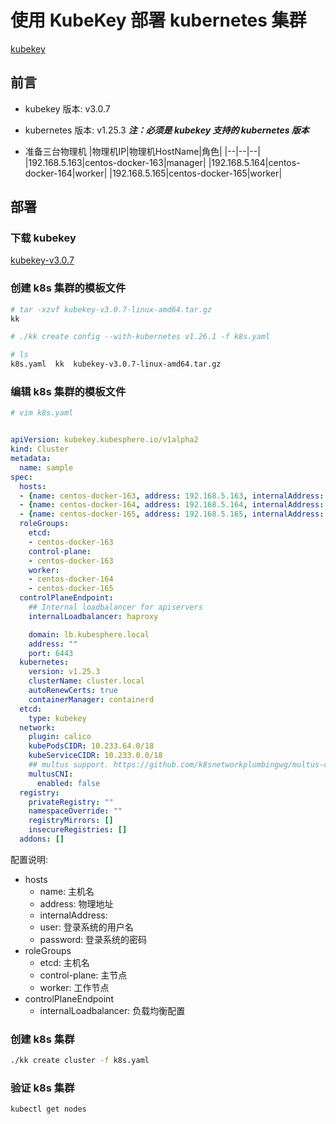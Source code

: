 # 使用 KubeKey 部署 kubernetes 集群

[kubekey](https://github.com/kubesphere/kubekey 'kubekey')

## 前言

- kubekey 版本: v3.0.7

- kubernetes 版本: v1.25.3
   ***注：必须是 kubekey 支持的 kubernetes 版本***

- 准备三台物理机
    |物理机IP|物理机HostName|角色|
    |--|--|--|
    |192.168.5.163|centos-docker-163|manager|
    |192.168.5.164|centos-docker-164|worker|
    |192.168.5.165|centos-docker-165|worker|

## 部署

### 下载 kubekey

[kubekey-v3.0.7](https://github.com/kubesphere/kubekey/releases/download/v3.0.7/kubekey-v3.0.7-linux-amd64.tar.gz 'kubekey-v3.0.7')

### 创建 k8s 集群的模板文件

```bash
# tar -xzvf kubekey-v3.0.7-linux-amd64.tar.gz
kk

# ./kk create config --with-kubernetes v1.26.1 -f k8s.yaml

# ls
k8s.yaml  kk  kubekey-v3.0.7-linux-amd64.tar.gz
```

### 编辑 k8s 集群的模板文件

```bash
# vim k8s.yaml
```

```yml

apiVersion: kubekey.kubesphere.io/v1alpha2
kind: Cluster
metadata:
  name: sample
spec:
  hosts:
  - {name: centos-docker-163, address: 192.168.5.163, internalAddress: 192.168.5.163, user: root, password: "X"}
  - {name: centos-docker-164, address: 192.168.5.164, internalAddress: 192.168.5.164, user: root, password: "X"}
  - {name: centos-docker-165, address: 192.168.5.165, internalAddress: 192.168.5.165, user: root, password: "X"}
  roleGroups:
    etcd:
    - centos-docker-163
    control-plane: 
    - centos-docker-163
    worker:
    - centos-docker-164
    - centos-docker-165
  controlPlaneEndpoint:
    ## Internal loadbalancer for apiservers 
    internalLoadbalancer: haproxy

    domain: lb.kubesphere.local
    address: ""
    port: 6443
  kubernetes:
    version: v1.25.3
    clusterName: cluster.local
    autoRenewCerts: true
    containerManager: containerd
  etcd:
    type: kubekey
  network:
    plugin: calico
    kubePodsCIDR: 10.233.64.0/18
    kubeServiceCIDR: 10.233.0.0/18
    ## multus support. https://github.com/k8snetworkplumbingwg/multus-cni
    multusCNI:
      enabled: false
  registry:
    privateRegistry: ""
    namespaceOverride: ""
    registryMirrors: []
    insecureRegistries: []
  addons: []


```

配置说明:

- hosts
   - name: 主机名
   - address: 物理地址
   - internalAddress: 
   - user: 登录系统的用户名
   - password: 登录系统的密码
- roleGroups
   - etcd: 主机名
   - control-plane:  主节点
   - worker: 工作节点
- controlPlaneEndpoint
   - internalLoadbalancer: 负载均衡配置

### 创建 k8s 集群

```bash
./kk create cluster -f k8s.yaml
```

### 验证 k8s 集群

```bash
kubectl get nodes
```
